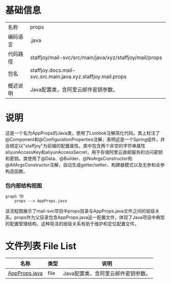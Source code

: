 # 基础信息

|      |      |
|------|------|
| 名称 | props |
| 编码语言 | .java |
| 代码路径 | staffjoy/mail-svc/src/main/java/xyz/staffjoy/mail/props |
| 包名 | staffjoy.docs.mail-svc.src.main.java.xyz.staffjoy.mail.props |
| 概述说明 | Java配置类，含阿里云邮件密钥参数。 |

# 说明

这是一个名为AppProps的Java类，使用了Lombok注解简化代码。类上标注了@Component和@ConfigurationProperties注解，表明这是一个Spring组件，并会绑定以"staffjoy"为前缀的配置属性。类中包含两个非空的字符串属性aliyunAccessKey和aliyunAccessSecret，用于存储阿里云直邮服务的访问密钥和密钥。类使用了@Data、@Builder、@NoArgsConstructor和@AllArgsConstructor注解，自动生成getter/setter、构建器模式以及无参和全参构造函数。


### 包内部结构视图

```mermaid
graph TD
    props --> AppProps.java
```

该流程图展示了mail-svc项目中props目录与AppProps.java文件之间的层级关系。props作为父目录包含AppProps.java这一配置文件，体现了Java项目中典型的配置管理结构，这种简洁的层级关系有助于维护和定位配置文件。

# 文件列表 File List

| 名称   | 类型  | 说明 |
|-------|------|-------------|
| [AppProps.java](AppProps.md) | file | Java配置类，含阿里云邮件密钥参数。 |


